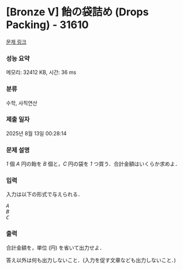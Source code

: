 # [Bronze V] 飴の袋詰め (Drops Packing) - 31610 

[문제 링크](https://www.acmicpc.net/problem/31610) 

### 성능 요약

메모리: 32412 KB, 시간: 36 ms

### 분류

수학, 사칙연산

### 제출 일자

2025년 8월 13일 00:28:14

### 문제 설명

<p><var>1</var> 個 <var>A</var> 円の飴を <var>B</var> 個と，<var>C</var> 円の袋を <var>1</var> つ買う．合計金額はいくらか求めよ．</p>

### 입력 

 <p>入力は以下の形式で与えられる．</p>

<pre><var>A</var>
<var>B</var>
<var>C</var></pre>

### 출력 

 <p>合計金額を，単位 (円) を省いて出力せよ．</p>

<p>答え以外は何も出力しないこと．(入力を促す文章なども出力しないこと．)</p>

